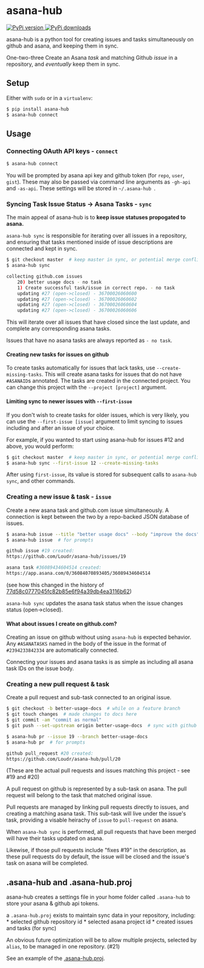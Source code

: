 # asana-hub

[ ![PyPi version](https://img.shields.io/pypi/v/asana-hub.svg) ](https://pypi.python.org/pypi/asana-hub)
[ ![PyPi downloads](https://img.shields.io/pypi/dm/asana-hub.svg) ](https://pypi.python.org/pypi/asana-hub)

asana-hub is a python tool for creating issues and tasks simultaneously on github and asana,
and keeping them in sync.

One-two-three Create an Asana *task* and matching Github *issue* in a repository,
and _eventually_ keep them in sync.

## Setup

Either with `sudo` or in a `virtualenv`:

```bash
$ pip install asana-hub
$ asana-hub connect
```

## Usage

### Connecting OAuth API keys - `connect`

```bash
$ asana-hub connect
```

You will be prompted by asana api key and github token (for `repo`, `user`, `gist`).
These may also be passed via command line arguments as `-gh-api` and `-as-api`.
These settings will be stored in `~/.asana-hub `.


### Syncing Task Issue Status -> Asana Tasks - `sync`

The main appeal of asana-hub is to **keep issue statuses propogated to asana.**

`asana-hub sync` is responsible for iterating over all issues in a repository,
and ensuring that tasks mentioned inside of issue descriptions are connected and
kept in sync.

```bash
$ git checkout master  # keep master in sync, or potential merge conflicts loom
$ asana-hub sync

collecting github.com issues
    20) better usage docs - no task
    1) Create successful task/issue in correct repo. - no task
    updating #27 (open->closed) - 36700026060600
    updating #27 (open->closed) - 36700026060602
    updating #27 (open->closed) - 36700026060604
    updating #27 (open->closed) - 36700026060606
```

This will iterate over all issues that have closed since the last update, and
complete any corresponding asana tasks.

Issues that have no asana tasks are always reported as `- no task`.

#### Creating new tasks for issues on github

To create tasks automatically for issues that lack tasks, use `--create-missing-tasks`.
This will create asana tasks for issues that do not have `#ASANAID`s annotated.
The tasks are created in the connected project. You can change this project with
the `--project [project]` argument.

#### Limiting sync to newer issues with `--first-issue`

If you don't wish to create tasks for older issues, which is very likely,
you can use the `--first-issue [issue]` argument to limit syncing to issues
including and after an issue of your choice.

For example, if you wanted to start using asana-hub for issues #12 and above,
you would perform:

```bash
$ git checkout master  # keep master in sync, or potential merge conflicts loom
$ asana-hub sync --first-issue 12 --create-missing-tasks

```

After using `first-issue`, its value is stored for subsequent calls to
`asana-hub sync`, and other commands.

### Creating a new issue & task - `issue`

Create a new asana task and github.com issue simultaneously. A connection is kept
between the two by a repo-backed JSON database of issues.

```bash
$ asana-hub issue --title "better usage docs" --body "improve the docs"
$ asana-hub issue  # for prompts

github issue #19 created:
https://github.com/Loudr/asana-hub/issues/19

asana task #36089434604514 created:
https://app.asana.com/0/36084070893405/36089434604514
```

(see how this changed in the history of [77d58c0777045fc82b85e6f94a39db4ea3116b62](https://github.com/Loudr/asana-hub/commit/77d58c0777045fc82b85e6f94a39db4ea3116b62))

`asana-hub sync` updates the asana task status when the issue changes status (open->closed).


#### What about issues I create on github.com?

Creating an issue on github without using `asana-hub` is expected behavior.
Any `#ASANATASKS` named in the body of the issue in the format of `#2394233842334`
are automatically connected.

Connecting your issues and asana tasks is as simple as including all asana task IDs
on the issue body.


### Creating a new pull request & task

Create a pull request and sub-task connected to an original issue.

```bash
$ git checkout -b better-usage-docs  # while on a feature branch
$ git touch changes  # made changes to docs here
$ git commit -am "commit as normal"
$ git push --set-upstream origin better-usage-docs  # sync with github

$ asana-hub pr --issue 19 --branch better-usage-docs
$ asana-hub pr  # for prompts

github pull_request #20 created:
https://github.com/Loudr/asana-hub/pull/20
```

(These are the actual pull requests and issues matching this project - see #19 and #20)

A pull request on github is represented by a sub-task on asana.
The pull request will belong to the task that matched original issue.

Pull requests are managed by linking pull requests directly to issues,
and creating a matching asana task. This sub-task will live under the
issue's task, providing a visable heirachy of `issue` to `pull-request`
on asana.

When `asana-hub sync` is performed, all pull requests that have been merged
will have their tasks updated on asana.

Likewise, if those pull requests include "fixes #19" in the description,
as these pull requests do by default, the issue will be closed and the
issue's task on asana will be completed.


## .asana-hub and .asana-hub.proj

asana-hub creates a settings file in your home folder called `.asana-hub` to store your asana & github api tokens.

a `.asana-hub.proj` exists to maintain sync data in your repository, including:
    * selected github repository id
    * selected asana project id
    * created issues and tasks (for sync)

An obvious future optimization will be to allow multiple projects,
selected by `alias`, to be managed in one repository. (#21)

See an example of the [.asana-hub.proj](https://github.com/Loudr/asana-hub/blob/master/.asana-hub.proj).
